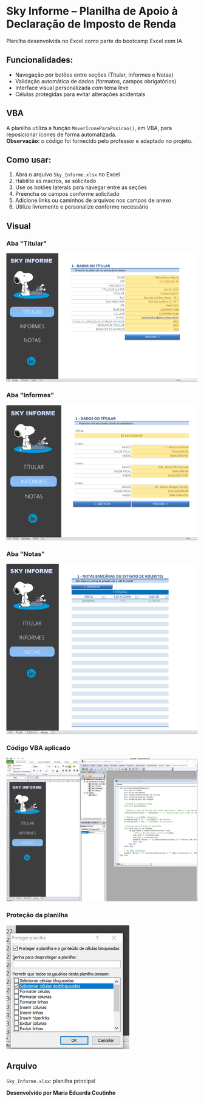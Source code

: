 # Sky Informe – Planilha de Apoio à Declaração de Imposto de Renda  
Planilha desenvolvida no Excel como parte do bootcamp Excel com IA.

## Funcionalidades:
- Navegação por botões entre seções (Titular, Informes e Notas)  
- Validação automática de dados (formatos, campos obrigatórios)   
- Interface visual personalizada com tema leve  
- Células protegidas para evitar alterações acidentais  

## VBA
A planilha utiliza a função `MoverIconeParaPosicao()`, em VBA, para reposicionar ícones de forma automatizada.  
**Observação:** o código foi fornecido pelo professor e adaptado no projeto.

## Como usar:
1. Abra o arquivo `Sky_Informe.xlsx` no Excel  
2. Habilite as macros, se solicitado  
3. Use os botões laterais para navegar entre as seções  
4. Preencha os campos conforme solicitado  
5. Adicione links ou caminhos de arquivos nos campos de anexo  
6. Utilize livremente e personalize conforme necessário

## Visual

### Aba "Titular"
![titular](images/titular.png)

### Aba "Informes"
![informes](images/informes.png)

### Aba "Notas"
![notas](images/notas.png)

### Código VBA aplicado  
![codigovba](images/codigovba.jpeg)

### Proteção da planilha  
![protegerplanilha](images/protegerplanilha.jpeg)

## Arquivo  
`Sky_Informe.xlsx`: planilha principal

**Desenvolvido por Maria Eduarda Coutinho**



